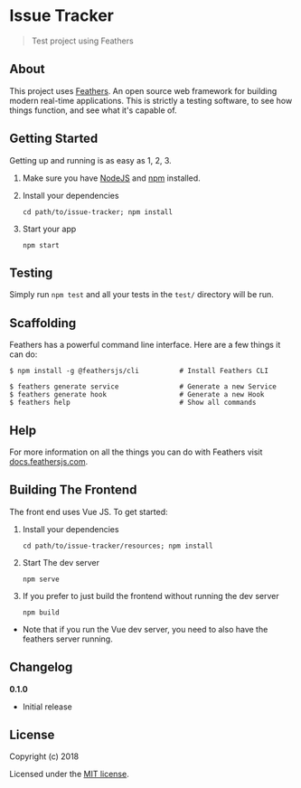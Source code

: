 # Issue Tracker

> Test project using Feathers

## About

This project uses [Feathers](http://feathersjs.com). An open source web framework for building modern real-time applications.  This is strictly a testing software, to see how things function, and see what it's capable of.

## Getting Started

Getting up and running is as easy as 1, 2, 3.

1. Make sure you have [NodeJS](https://nodejs.org/) and [npm](https://www.npmjs.com/) installed.
2. Install your dependencies

    ```
    cd path/to/issue-tracker; npm install
    ```

3. Start your app

    ```
    npm start
    ```

## Testing

Simply run `npm test` and all your tests in the `test/` directory will be run.

## Scaffolding

Feathers has a powerful command line interface. Here are a few things it can do:

```
$ npm install -g @feathersjs/cli          # Install Feathers CLI

$ feathers generate service               # Generate a new Service
$ feathers generate hook                  # Generate a new Hook
$ feathers help                           # Show all commands
```

## Help

For more information on all the things you can do with Feathers visit [docs.feathersjs.com](http://docs.feathersjs.com).

## Building The Frontend

The front end uses Vue JS. To get started:

1. Install your dependencies

    ```
    cd path/to/issue-tracker/resources; npm install
    ```

2. Start The dev server

    ```
    npm serve
    ```
3. If you prefer to just build the frontend without running the dev server

    ```
    npm build
    ```

* Note that if you run the Vue dev server, you need to also have the feathers server running.

## Changelog

__0.1.0__

- Initial release

## License

Copyright (c) 2018

Licensed under the [MIT license](LICENSE).
